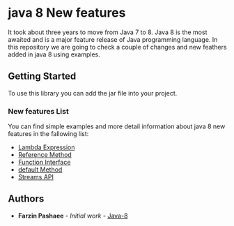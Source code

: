 # java 8 New features 
It took about three years to move from Java 7 to 8. Java 8 is the most awaited and is a major feature release of Java programming language. In this repository we are going to check a couple of changes and new feathers added in java 8 using examples.

## Getting Started
To use this library you can add the jar file into your project.

### New features List
You can find simple examples and more detail information about java 8 new features in the fallowing list: 
- [Lambda Expression](https://github.com/farzinpashaee/java-8/tree/master/src/java8/lambdaExpression)
- [Reference Method](https://github.com/farzinpashaee/java-8/tree/master/src/java8/referenceMethod) 
- [Function Interface](https://github.com/farzinpashaee/java-8/tree/master/src/java8/functionInterface)
- [default Method](https://github.com/farzinpashaee/java-8/tree/master/src/java8/defaultMethods)
- [Streams API](https://github.com/farzinpashaee/java-8/tree/master/src/java8/streamsApi)

## Authors

* **Farzin Pashaee** - *Initial work* - [Java-8](https://github.com/farzinpashaee/java-8)


